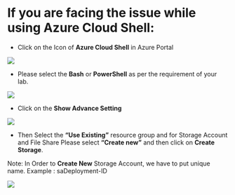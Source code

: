 # If you are facing the issue while using Azure Cloud Shell:

* Click on the Icon of **Azure Cloud Shell** in Azure Portal

![](https://github.com/CloudLabsAI-Azure/Know-Before-You-Go/blob/main/Labs/images/AzureShell%201.png)

* Please select the **Bash** or **PowerShell** as per the requirement of your lab.

![](https://github.com/CloudLabsAI-Azure/Know-Before-You-Go/blob/main/Labs/images/AzureShell%204.png)

* Click on the **Show Advance Setting**

![](https://github.com/CloudLabsAI-Azure/Know-Before-You-Go/blob/main/Labs/images/AzureShell%202.png)

*	Then Select the **“Use Existing”** resource group and for Storage Account and File Share Please select **“Create new”** and then click on **Create Storage**.

  Note: In Order to **Create New** Storage Account, we have to put unique name.
	      Example : saDeployment-ID
        
![](https://github.com/CloudLabsAI-Azure/Know-Before-You-Go/blob/main/Labs/images/AzureShell%202.png)
